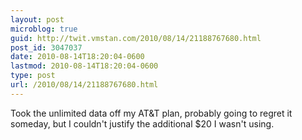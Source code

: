 ```yaml
---
layout: post
microblog: true
guid: http://twit.vmstan.com/2010/08/14/21188767680.html
post_id: 3047037
date: 2010-08-14T18:20:04-0600
lastmod: 2010-08-14T18:20:04-0600
type: post
url: /2010/08/14/21188767680.html
---
```

Took the unlimited data off my AT&T plan, probably going to regret it someday, but I couldn't justify the additional $20 I wasn't using.
